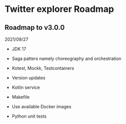 # Twitter explorer Roadmap

## Roadmap to v3.0.0


2021/09/27
- JDK 17

- Saga patters namely choreography and orchestration
- Kotest, Mockk, Testcontainers
- Version updates
- Kotlin service
- Makefile
- Use available Docker images
- Python unit tests
